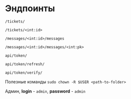 # Эндпоинты

`/tickets/`

`/tickets/<int:id>`

`/messages/<int:id>/messages`

`/messages/<int:id>/messages/<int:pk>` 

`api/token/`

`api/token/refresh/`

`api/token/verify/`




Полезные команды `sudo chown -R $USER <path-to-folder>`

Админ, **login** - `admin`, **password** - `admin` 

  